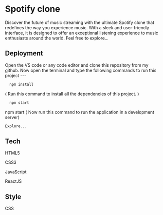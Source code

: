 
# Spotify clone

Discover the future of music streaming with the ultimate Spotify clone that redefines the way you experience music. With a sleek and user-friendly interface, it is designed to offer an exceptional listening experience to music enthusiasts around the world. Feel free to explore...


## Deployment

Open the VS code or any code editor and clone this repository from my github.
Now open the terminal and type the following commands to run this project ---

```bash
  npm install
```
( Run this command to install all the dependencies of this project. )
```bash
  npm start
```
npm start
( Now run this command to run the application in a development server)

```bash
Explore...
```
## Tech
HTML5

CSS3

JavaScript

ReactJS

## Style
CSS